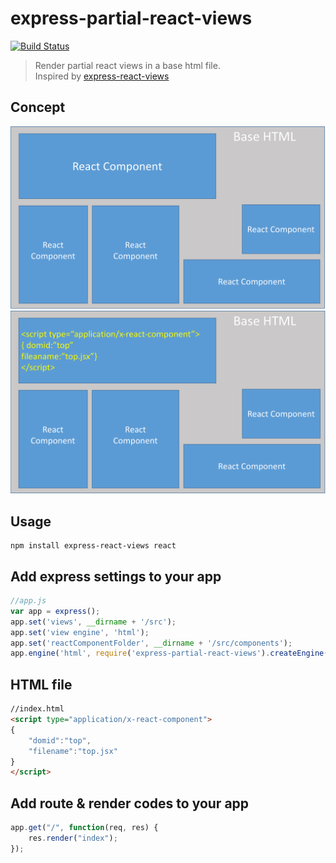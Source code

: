 # express-partial-react-views
[![Build Status](https://travis-ci.org/jaydenlin/express-partial-react-views.svg?branch=master)](https://travis-ci.org/jaydenlin/express-partial-react-views)
> Render partial react views in a base html file.   
> Inspired by [express-react-views](https://github.com/reactjs/express-react-views)

## Concept
![Image](https://raw.githubusercontent.com/jaydenlin/express-partial-react-views-doc/gh-pages/images/concept.png)
![Image](https://raw.githubusercontent.com/jaydenlin/express-partial-react-views-doc/gh-pages/images/conceptWithCode.png)

## Usage

```
npm install express-react-views react
```

## Add express settings to your app

```js
//app.js
var app = express();
app.set('views', __dirname + '/src');
app.set('view engine', 'html');
app.set('reactComponentFolder', __dirname + '/src/components');
app.engine('html', require('express-partial-react-views').createEngine();
```

## HTML file
```html
//index.html
<script type="application/x-react-component">
{	
	"domid":"top",
	"filename":"top.jsx"
}
</script>
```

## Add route & render codes to your app
```js
app.get("/", function(req, res) {
	res.render("index");
});
```